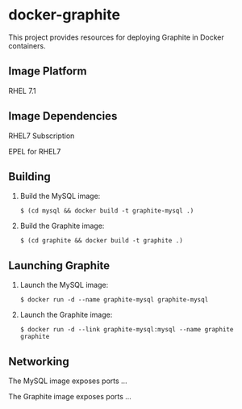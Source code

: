 # docker-graphite

This project provides resources for deploying Graphite in Docker containers.

## Image Platform

RHEL 7.1

## Image Dependencies

RHEL7 Subscription

EPEL for RHEL7

## Building

 1. Build the MySQL image:

    ```
    $ (cd mysql && docker build -t graphite-mysql .)
    ```

 2. Build the Graphite image:

    ```
    $ (cd graphite && docker build -t graphite .)
    ```

## Launching Graphite

 1. Launch the MySQL image:

    ```
    $ docker run -d --name graphite-mysql graphite-mysql
    ```

 2. Launch the Graphite image:

    ```
    $ docker run -d --link graphite-mysql:mysql --name graphite graphite
    ```

## Networking

The MySQL image exposes ports ...

The Graphite image exposes ports ...
